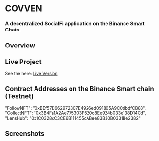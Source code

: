 # COVVEN
### A decentralized SocialFi application on the Binance Smart Chain.

## Overview



## Live Project
See the here: [Live Version](https://resonant-druid-87de9c.netlify.app/)


## Contract Addresses on the Binance Smart chain (Testnet)
"FollowNFT": "0xBEf57D662972B07E4926ed091805A9C0dbdfCB83",
"CollectNFT": "0x3B4Fa1A2Ae775303F520c8Ee924b033e138D14Cd",
"LensHub": "0x1C0328cC3CE6B111455cABee83B30B0331Be2382"

## Screenshots